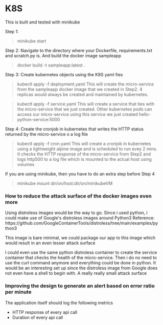 # K8S

This is built and tested with minikube

Step 1:
> minikube start

Step 2: 
Navigate to the directory where your Dockerfile, requirements.txt and scratch.py is. And build the docker image sampleapp
> docker build -t sampleapp:latest . 

Step 3:
Create kubernetes objects using the K8S yaml fies
> kubectl apply -f deployment.yaml
This will create the micro-service from the sampleapp docker image that we created in Step2. 4 replicas would  always be created and maintained by kubernetes. 

> kubectl apply -f service.yaml
This will create a service that ties with the micro-service that we just created. Other kubernetes pods can access our micro-service using this service we just created hello-python-service:5000

Step 4:
Create the cronjob in kubernetes that writes the HTTP status returned by the micro-service o a log file
>kubectl apply -f cron.yaml
This will create a cronjob in kubernetes using a lightweight alpine image and is scheduled to run evey 2 mins. It checks the HTTP response of the micro-service from Step2 and logs http500 to a log file which is mounted to the actual host using volumes

If you are using minikube, then you have to do an extra step before Step 4
>minikube mount dir/on/host:dir/on/minikubeVM



<H3>How to reduce the attack surface of the docker images even more </h3>
Using distroless images would be the way to go.
Since i used python, i could make use of Google's distroless images around Python3
Reference: https://github.com/GoogleContainerTools/distroless/tree/main/examples/python3
<p>This image is bare minimal, we could package our app to this image which would result in an even lesser attack surface

I could even use the same python distroless container to create the service container that checks the health of the micro-service. Then i do no need to use the curl command anymore and everything could be done in python.
It would be an interesting set up since the distroless image from Google does not even have a shell to begin with. A really really small attack surface

</p>

<H3>Improving the design to generate an alert based on error ratio per minute </h3>
<p>
 The application itself should log the following metrics
<ul>
  <li>HTTP response of every api call</li>
  <li>Duration of every api call</li>
  
</ul>
</p>
